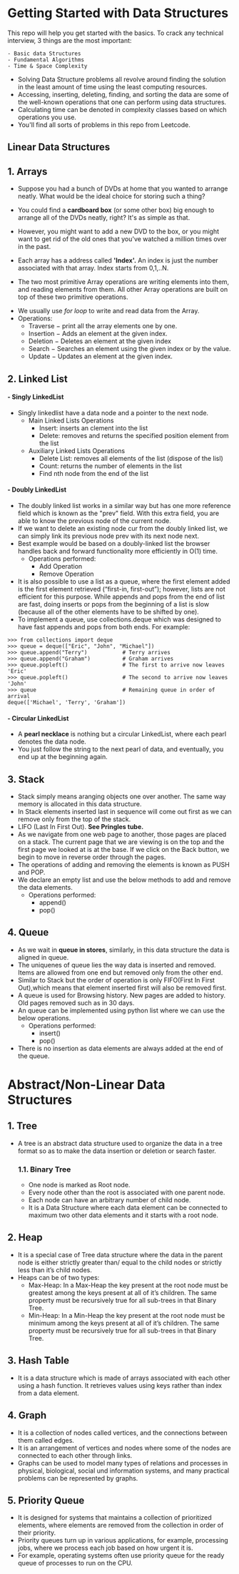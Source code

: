 # Getting Started with Data Structures

This repo will help you get started with the basics.
To crack any technical interview, 3 things are the most important: 
```
- Basic data Structures
- Fundamental Algorithms
- Time & Space Complexity      
```
- Solving Data Structure problems all revolve around finding the solution in the least amount of time using the least computing resources. <br>
- Accessing, inserting, deleting, finding, and sorting the data are some of the well-known operations that one can perform using data structures.<br>
- Calculating time can be denoted in complexity classes based on which operations you use. <br>
- You'll find all sorts of problems in this repo from Leetcode.

## Linear Data Structures
## 1. Arrays
- Suppose you had a bunch of DVDs at home that you wanted to arrange neatly. What would be the ideal choice for storing such a thing? <br>
- You could find a **cardboard box** (or some other box) big enough to arrange all of the DVDs neatly, right? It's as simple as that. <br>
- However, you might want to add a new DVD to the box, or you might want to get rid of the old ones that you've watched a million times over in the past. <br>
- Each array has a address called **'Index'.** An index is just the number associated with that array. Index starts from 0,1,..N.<br>

- The two most primitive Array operations are writing elements into them, and reading elements from them. All other Array operations are built on top of these two primitive operations. <br>


* We usually use _for loop_ to write and read data from the Array. <br>
*  Operations:
    - Traverse − print all the array elements one by one.
    - Insertion − Adds an element at the given index.
    - Deletion − Deletes an element at the given index
    - Search − Searches an element using the given index or by the value.
    - Update − Updates an element at the given index.
## 2. Linked List
#### - Singly LinkedList <br>
   - Singly linkedlist have a data node and a pointer to the next node. <br>
      * Main Linked Lists Operations <br>
           - Insert: inserts an clement into the list <br>
           - Delete: removes and returns the specified position element from the list <br>
      * Auxiliary Linked Lists Operations <br>
           - Delete List: removes all elements of the list (dispose of the lisl) <br>
           - Count: returns the number of elements in the list <br>
           - Find nth node from the end of the list <br>
#### - Doubly LinkedList <br>
   - The doubly linked list works in a similar way but has one more reference field which is known as the "prev" field. With this extra field, you are able to know the previous node of the current node. <br>
   - If we want to delete an existing node cur from the doubly linked list, we can simply link its previous node prev with its next node next.<br>
   - Best example would be based on a doubly-linked list the browser handles back and forward functionality more efficiently in O(1) time. <br>
        * Operations performed: <br>
             - Add Operation <br>
             - Remove Operation <br>
   - It is also possible to use a list as a queue, where the first element added is the first element retrieved (“first-in, first-out”); however, lists are not efficient for this purpose. While appends and pops from the end of list are fast, doing inserts or pops from the beginning of a list is slow (because all of the other elements have to be shifted by one).<br>
   - To implement a queue, use collections.deque which was designed to have fast appends and pops from both ends. For example:

```
>>> from collections import deque
>>> queue = deque(["Eric", "John", "Michael"])
>>> queue.append("Terry")           # Terry arrives
>>> queue.append("Graham")          # Graham arrives
>>> queue.popleft()                 # The first to arrive now leaves
'Eric'
>>> queue.popleft()                 # The second to arrive now leaves
'John'
>>> queue                           # Remaining queue in order of arrival
deque(['Michael', 'Terry', 'Graham'])
```
 #### - Circular LinkedList <br>
   - A **pearl necklace** is nothing but a circular LinkedList, where each pearl denotes the data node.<br>
   - You just follow the string to the next pearl of data, and eventually, you end up at the beginning again.<br>
## 3. Stack <br>
   - Stack simply means aranging objects one over another. The same way memory is allocated in this data structure.<br>
   - In Stack elements inserted last in sequence will come out first as we can remove only from the top of the stack. <br>
   - LIFO (Last In First Out). **See Pringles tube.** <br>
   - As we navigate from one web page to another, those pages are placed on a stack. The current page that we are viewing is on the top and the first page we looked at is at the base. If we click on the Back button, we begin to move in reverse order through the pages. <br>
   - The operations of adding and removing the elements is known as PUSH and POP. 
   - We declare an empty list and use the below methods to add and remove the data elements.
        * Operations performed: <br>
            - append()<br>
            - pop() <br>
## 4. Queue <br>
   - As we wait in **queue in stores**, similarly, in this data structure the data is aligned in queue.<br>
   - The uniquenes of queue lies the way data is inserted and removed. Items are allowed from one end but removed only from the other end.<br>
   - Similar to Stack but the order of operation is only FIFO(First In First Out),which means that element inserted first will also be removed first. <br>
   - A queue is used for Browsing history. New pages are added to history. Old pages removed such as in 30 days. <br>
   - An queue can be implemented using python list where we can use the below operations.
        * Operations performed: <br>
            - insert()<br>
            - pop() <br>
   - There is no insertion as data elements are always added at the end of the queue.
 # Abstract/Non-Linear Data Structures <br>
 ## 1. Tree <br>
   - A tree is an abstract data structure used to organize the data in a tree format so as to make the data insertion or deletion or search faster. <br>
     ### 1.1. Binary Tree <br>
       - One node is marked as Root node.<br>
       - Every node other than the root is associated with one parent node.<br>
       - Each node can have an arbitrary number of child node.<br>
       - It is a Data Structure where each data element can be connected to maximum two other data elements and it starts with a root node. <br>
 ## 2. Heap <br>
   - It is a special case of Tree data structure where the data in the parent node is either strictly greater than/ equal to the child nodes or strictly less than it’s child nodes. <br>
   - Heaps can be of two types:<br>
        - Max-Heap: In a Max-Heap the key present at the root node must be greatest among the keys present at all of it’s children. The same property must be recursively true for all sub-trees in that Binary Tree.<br>
        - Min-Heap: In a Min-Heap the key present at the root node must be minimum among the keys present at all of it’s children. The same property must be recursively true for all sub-trees in that Binary Tree.<br>
 ## 3. Hash Table <br>
   - It is a data structure which is made of arrays associated with each other using a hash function. It retrieves values using keys rather than index from a data element. <br>
 ## 4. Graph <br>
   - It is a collection of nodes called vertices, and the connections between them called edges. <br>
   - It is an arrangement of vertices and nodes where some of the nodes are connected to each other through links.<br>
   - Graphs can be used to model many types of relations and processes in physical, biological, social und information systems, and many practical problems can be represented by graphs.<br>
 ## 5. Priority Queue <br>
   - It is designed for systems that maintains a collection of prioritized elements, where elements are removed from the collection in order of their priority. <br>
   - Priority queues turn up in various applications, for example, processing jobs, where we process each job based on how urgent it is. <br>
   - For example, operating systems often use priority queue for the ready queue of processes to run on the CPU.<br>
